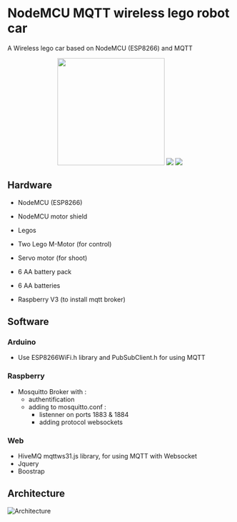 # NodeMCU MQTT wireless lego robot car
A Wireless lego car based on NodeMCU (ESP8266) and MQTT

<p align="center">
  <img height="240" src="https://c1.staticflickr.com/5/4742/40611999981_4c5508cb0a_n.jpg">
  <img src="https://c1.staticflickr.com/5/4752/40611997171_6e66c80507_m.jpg">
  <img src="https://c1.staticflickr.com/5/4761/39901014364_4ce1162938_m.jpg">
</p>

## Hardware
* NodeMCU (ESP8266)
* NodeMCU motor shield
* Legos
* Two Lego M-Motor (for control)
* Servo motor (for shoot)
* 6 AA battery pack
* 6 AA batteries

* Raspberry V3 (to install mqtt broker)

## Software

### Arduino
 * Use ESP8266WiFi.h library and PubSubClient.h for using MQTT

### Raspberry
 * Mosquitto Broker with :
   * authentification
   * adding to mosquitto.conf :
     * listenner on ports 1883 & 1884
     * adding protocol websockets
 
### Web
 * HiveMQ mqttws31.js library, for using MQTT with Websocket
 * Jquery
 * Boostrap
 
 ## Architecture
 
 ![Architecture](https://raw.githubusercontent.com/Clemaul/NodeMCU-MQTT-wireless-lego-robot-car/master/img/NodeMCU%20MQTT%20robot%20lego%20car.png)
 

